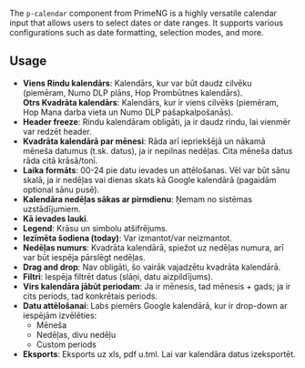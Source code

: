 The `p-calendar` component from PrimeNG is a highly versatile calendar input that allows users to select dates or date ranges. It supports various configurations such as date formatting, selection modes, and more.

## Usage 

- **Viens Rindu kalendārs**: Kalendārs, kur var būt daudz cilvēku (piemēram, Numo DLP plāns, Hop Prombūtnes kalendārs).  
  **Otrs Kvadrāta kalendārs**: Kalendārs, kur ir viens cilvēks (piemēram, Hop Mana darba vieta un Numo DLP pašapkalpošanās).
- **Header freeze**: Rindu kalendāram obligāti, ja ir daudz rindu, lai vienmēr var redzēt header.
- **Kvadrāta kalendārā par mēnesi**: Rāda arī iepriekšējā un nākamā mēneša datumus (t.sk. datus), ja ir nepilnas nedēļas. Cita mēneša datus rāda citā krāsā/tonī.
- **Laika formāts**: 00-24 pie datu ievades un attēlošanas. Vēl var būt sānu skalā, ja ir nedēļas vai dienas skats kā Google kalendārā (pagaidām optional sānu pusē).
- **Kalendāra nedēļas sākas ar pirmdienu**: Ņemam no sistēmas uzstādījumiem.
- **Kā ievades lauki**.
- **Legend**: Krāsu un simbolu atšifrējums.
- **Iezīmēta šodiena (today)**: Var izmantot/var neizmantot.
- **Nedēļas numurs**: Kvadrāta kalendārā, spiežot uz nedēļas numura, arī var būt iespēja pārslēgt nedēļas.
- **Drag and drop**: Nav obligāti, šo vairāk vajadzētu kvadrāta kalendārā.
- **Filtri**: Iespēja filtrēt datus (slāņi, datu aizpildījums).
- **Virs kalendāra jābūt periodam**: Ja ir mēnesis, tad mēnesis + gads; ja ir cits periods, tad konkrētais periods.
- **Datu attēlošanai**: Labs piemērs Google kalendārā, kur ir drop-down ar iespējām izvēlēties:
  - Mēneša
  - Nedēļas, divu nedēļu
  - Custom periods
- **Eksports**: Eksports uz xls, pdf u.tml. Lai var kalendāra datus izeksportēt.

